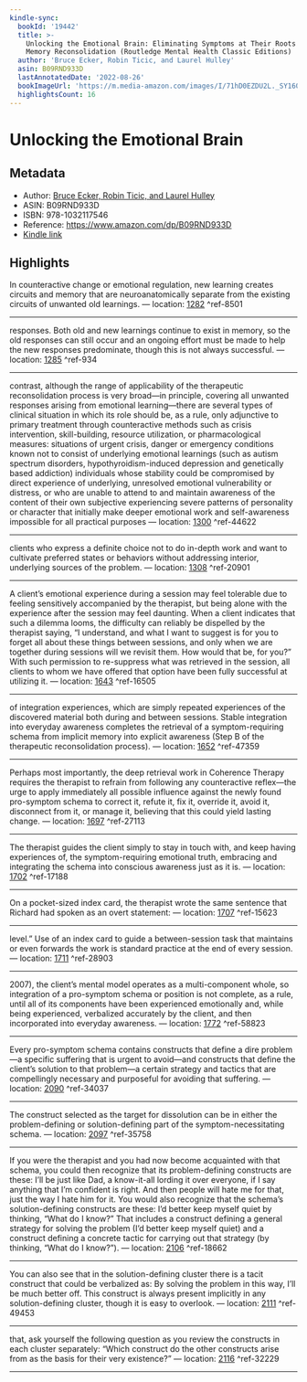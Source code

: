 ```yaml
---
kindle-sync:
  bookId: '19442'
  title: >-
    Unlocking the Emotional Brain: Eliminating Symptoms at Their Roots Using
    Memory Reconsolidation (Routledge Mental Health Classic Editions)
  author: 'Bruce Ecker, Robin Ticic, and Laurel Hulley'
  asin: B09RND933D
  lastAnnotatedDate: '2022-08-26'
  bookImageUrl: 'https://m.media-amazon.com/images/I/71hD0EZDU2L._SY160.jpg'
  highlightsCount: 16
---
```

# Unlocking the Emotional Brain
## Metadata
* Author: [Bruce Ecker, Robin Ticic, and Laurel Hulley](https://www.amazon.com/Bruce-Ecker/e/B001KMLJ2K/ref=dp_byline_cont_ebooks_1)
* ASIN: B09RND933D
* ISBN: 978-1032117546
* Reference: https://www.amazon.com/dp/B09RND933D
* [Kindle link](kindle://book?action=open&asin=B09RND933D)

## Highlights
In counteractive change or emotional regulation, new learning creates circuits and memory that are neuroanatomically separate from the existing circuits of unwanted old learnings. — location: [1282](kindle://book?action=open&asin=B09RND933D&location=1282) ^ref-8501

---
responses. Both old and new learnings continue to exist in memory, so the old responses can still occur and an ongoing effort must be made to help the new responses predominate, though this is not always successful. — location: [1285](kindle://book?action=open&asin=B09RND933D&location=1285) ^ref-934

---
contrast, although the range of applicability of the therapeutic reconsolidation process is very broad—in principle, covering all unwanted responses arising from emotional learning—there are several types of clinical situation in which its role should be, as a rule, only adjunctive to primary treatment through counteractive methods such as crisis intervention, skill-building, resource utilization, or pharmacological measures: situations of urgent crisis, danger or emergency conditions known not to consist of underlying emotional learnings (such as autism spectrum disorders, hypothyroidism-induced depression and genetically based addiction) individuals whose stability could be compromised by direct experience of underlying, unresolved emotional vulnerability or distress, or who are unable to attend to and maintain awareness of the content of their own subjective experiencing severe patterns of personality or character that initially make deeper emotional work and self-awareness impossible for all practical purposes — location: [1300](kindle://book?action=open&asin=B09RND933D&location=1300) ^ref-44622

---
clients who express a definite choice not to do in-depth work and want to cultivate preferred states or behaviors without addressing interior, underlying sources of the problem. — location: [1308](kindle://book?action=open&asin=B09RND933D&location=1308) ^ref-20901

---
A client’s emotional experience during a session may feel tolerable due to feeling sensitively accompanied by the therapist, but being alone with the experience after the session may feel daunting. When a client indicates that such a dilemma looms, the difficulty can reliably be dispelled by the therapist saying, “I understand, and what I want to suggest is for you to forget all about these things between sessions, and only when we are together during sessions will we revisit them. How would that be, for you?” With such permission to re-suppress what was retrieved in the session, all clients to whom we have offered that option have been fully successful at utilizing it. — location: [1643](kindle://book?action=open&asin=B09RND933D&location=1643) ^ref-16505

---
of integration experiences, which are simply repeated experiences of the discovered material both during and between sessions. Stable integration into everyday awareness completes the retrieval of a symptom-requiring schema from implicit memory into explicit awareness (Step B of the therapeutic reconsolidation process). — location: [1652](kindle://book?action=open&asin=B09RND933D&location=1652) ^ref-47359

---
Perhaps most importantly, the deep retrieval work in Coherence Therapy requires the therapist to refrain from following any counteractive reflex—the urge to apply immediately all possible influence against the newly found pro-symptom schema to correct it, refute it, fix it, override it, avoid it, disconnect from it, or manage it, believing that this could yield lasting change. — location: [1697](kindle://book?action=open&asin=B09RND933D&location=1697) ^ref-27113

---
The therapist guides the client simply to stay in touch with, and keep having experiences of, the symptom-requiring emotional truth, embracing and integrating the schema into conscious awareness just as it is. — location: [1702](kindle://book?action=open&asin=B09RND933D&location=1702) ^ref-17188

---
On a pocket-sized index card, the therapist wrote the same sentence that Richard had spoken as an overt statement: — location: [1707](kindle://book?action=open&asin=B09RND933D&location=1707) ^ref-15623

---
level.” Use of an index card to guide a between-session task that maintains or even forwards the work is standard practice at the end of every session. — location: [1711](kindle://book?action=open&asin=B09RND933D&location=1711) ^ref-28903

---
2007), the client’s mental model operates as a multi-component whole, so integration of a pro-symptom schema or position is not complete, as a rule, until all of its components have been experienced emotionally and, while being experienced, verbalized accurately by the client, and then incorporated into everyday awareness. — location: [1772](kindle://book?action=open&asin=B09RND933D&location=1772) ^ref-58823

---
Every pro-symptom schema contains constructs that define a dire problem—a specific suffering that is urgent to avoid—and constructs that define the client’s solution to that problem—a certain strategy and tactics that are compellingly necessary and purposeful for avoiding that suffering. — location: [2090](kindle://book?action=open&asin=B09RND933D&location=2090) ^ref-34037

---
The construct selected as the target for dissolution can be in either the problem-defining or solution-defining part of the symptom-necessitating schema. — location: [2097](kindle://book?action=open&asin=B09RND933D&location=2097) ^ref-35758

---
If you were the therapist and you had now become acquainted with that schema, you could then recognize that its problem-defining constructs are these: I’ll be just like Dad, a know-it-all lording it over everyone, if I say anything that I’m confident is right. And then people will hate me for that, just the way I hate him for it. You would also recognize that the schema’s solution-defining constructs are these: I’d better keep myself quiet by thinking, “What do I know?” That includes a construct defining a general strategy for solving the problem (I’d better keep myself quiet) and a construct defining a concrete tactic for carrying out that strategy (by thinking, “What do I know?”). — location: [2106](kindle://book?action=open&asin=B09RND933D&location=2106) ^ref-18662

---
You can also see that in the solution-defining cluster there is a tacit construct that could be verbalized as: By solving the problem in this way, I’ll be much better off. This construct is always present implicitly in any solution-defining cluster, though it is easy to overlook. — location: [2111](kindle://book?action=open&asin=B09RND933D&location=2111) ^ref-49453

---
that, ask yourself the following question as you review the constructs in each cluster separately: “Which construct do the other constructs arise from as the basis for their very existence?” — location: [2116](kindle://book?action=open&asin=B09RND933D&location=2116) ^ref-32229

---
